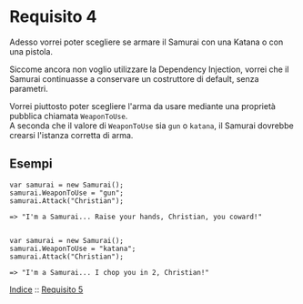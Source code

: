 # Requisito 4

Adesso vorrei poter scegliere se armare il Samurai con una Katana o con una pistola.

Siccome ancora non voglio utilizzare la Dependency Injection, vorrei che il Samurai continuasse a conservare un costruttore di default, senza parametri.

Vorrei piuttosto poter scegliere l'arma da usare mediante una proprietà pubblica chiamata `WeaponToUse`.<br/>
A seconda che il valore di `WeaponToUse` sia `gun` o `katana`, il Samurai dovrebbe crearsi l'istanza corretta di arma.


## Esempi

    var samurai = new Samurai();
    samurai.WeaponToUse = "gun";
    samurai.Attack("Christian");
    
    => "I'm a Samurai... Raise your hands, Christian, you coward!"
    
    
    var samurai = new Samurai();
    samurai.WeaponToUse = "katana";
    samurai.Attack("Christian");
    
    => "I'm a Samurai... I chop you in 2, Christian!"
    
    
[Indice](../README.md) :: [Requisito 5](req-5.md)

